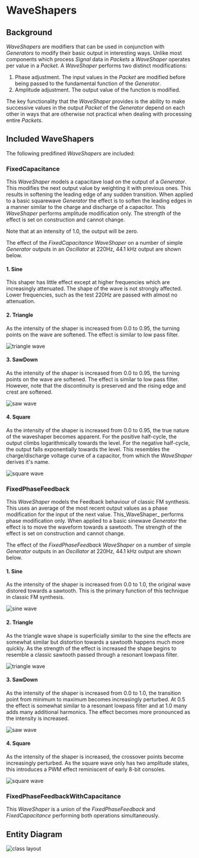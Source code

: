 # WaveShapers

## Background

_WaveShapers_ are modifiers that can be used in conjunction with _Generators_ to modify their basic output in interesting ways. Unlike most components which process _Signal_ data in _Packets_ a _WaveShaper_ operates per value in a _Packet_. A _WaveShaper_ performs two distinct modifications:
1. Phase adjustment. The input values in the _Packet_ are modified before being passed to the fundamental function of the _Generator_.
2. Amplitude adjustment. The output value of the function is modified.

The key functionality that the _WaveShaper_ provides is the ability to make successive values in the output _Packet_ of the _Generator_ depend on each other in ways that are otherwise not practical when dealing with processing entire _Packets_.

## Included WaveShapers

The following predifined _WaveShapers_ are included:

### FixedCapacitance

This _WaveShaper_ models a capacitave load on the output of a _Generator_. This modifies the next output value by weighting it with previous ones. This results in softening the leading edge of any sudden transition. When applied to a basic squarewave _Generator_ the effect is to soften the leading edges in a manner similar to the charge and discharge of a capacitor. This _WaveShaper_ performs amplitude modification only. The strength of the effect is set on construction and cannot change.

Note that at an intensity of 1.0, the output will be zero.

The effect of the _FixedCapacitance_ _WaveShaper_ on a number of simple _Generator_ outputs in an _Oscillator_ at 220Hz, 44.1 kHz output are shown below.

#### 1. Sine
This shaper has little effect except at higher frequencies which are increasingly attenuated. The shape of the wave is not strongly affected. Lower frequencies, such as the test 220Hz are passed with almost no attenuation.

#### 2. Triangle
As the intensity of the shaper is increased from 0.0 to 0.95, the turning points on the wave are softened. The effect is similar to low pass filter.

![triangle wave](./images/waveshaper/TriangleCap.png)

#### 3. SawDown
As the intensity of the shaper is increased from 0.0 to 0.95, the turning points on the wave are softened. The effect is similar to low pass filter. However, note that the discontinuity is preserved and the rising edge and crest are softened.

![saw wave](./images/waveshaper/SawDownCap.png)

#### 4. Square
As the intensity of the shaper is increased from 0.0 to 0.95, the true nature of the waveshaper becomes apparent. For the positive half-cycle, the output climbs logarithmically towards the level. For the negative half-cycle, the output falls exponentially towards the level. This resembles the charge/discharge voltage curve of a capacitor, from which the _WaveShaper_ derives it's name.

![square wave](./images/waveshaper/SquareCap.png)

### FixedPhaseFeedback

This _WaveShaper_ models the Feedback behaviour of classic FM synthesis. This uses an average of the most recent output values as a phase modification for the input of the next value. This_WaveShaper_ performs phase modification only. When applied to a basic sinewave _Generator_ the effect is to move the waveform towards a sawtooth. The strength of the effect is set on construction and cannot change.

The effect of the _FixedPhaseFeedback_ _WaveShaper_ on a number of simple _Generator_ outputs in an _Oscillator_ at 220Hz, 44.1 kHz output are shown below.

#### 1. Sine
As the intensity of the shaper is increased from 0.0 to 1.0, the original wave distored towards a sawtooth. This is the primary function of this technique in classic FM synthesis.

![sine wave](./images/waveshaper/SinePhase.png)

#### 2. Triangle
As the triangle wave shape is superficially similar to the sine the effects are somewhat similar but distortion towards a sawtooth happens much more quickly. As the strength of the effect is increased the shape begins to resemble a classic sawtooth passed through a resonant lowpass filter.

![triangle wave](./images/waveshaper/TrianglePhase.png)

#### 3. SawDown
As the intensity of the shaper is increased from 0.0 to 1.0, the transition point from minimum to maximum becomes increasingly perturbed. At 0.5 the effect is somewhat similar to a resonant lowpass filter and at 1.0 many adds many additional harmonics. The effect becomes more pronounced as the intensity is increased.

![saw wave](./images/waveshaper/SawDownPhase.png)

#### 4. Square
As the intensity of the shaper is increased, the crossover points become increasingly perturbed. As the square wave only has two amplitude states, this introduces a PWM effect reminiscent of early 8-bit consoles.

![square wave](./images/waveshaper/SquarePhase.png)


### FixedPhaseFeedbackWithCapacitance

This _WaveShaper_ is a union of the _FixedPhaseFeedback_ and _FixedCapacitance_ performing both operations simultaneously.

## Entity Diagram

![class layout](./images/waveshaper/classes.png)
